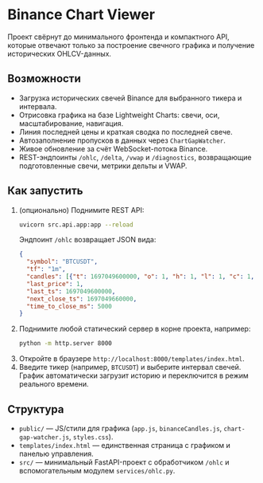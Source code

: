 # Binance Chart Viewer

Проект свёрнут до минимального фронтенда и компактного API, которые отвечают только за построение свечного графика и получение исторических OHLCV-данных.

## Возможности
- Загрузка исторических свечей Binance для выбранного тикера и интервала.
- Отрисовка графика на базе Lightweight Charts: свечи, оси, масштабирование, навигация.
- Линия последней цены и краткая сводка по последней свече.
- Автозаполнение пропусков в данных через `ChartGapWatcher`.
- Живое обновление за счёт WebSocket-потока Binance.
- REST-эндпоинты `/ohlc`, `/delta`, `/vwap` и `/diagnostics`, возвращающие подготовленные свечи, метрики дельты и VWAP.

## Как запустить
1. (опционально) Поднимите REST API:
   ```bash
   uvicorn src.api.app:app --reload
   ```
   Эндпоинт `/ohlc` возвращает JSON вида:
   ```json
   {
     "symbol": "BTCUSDT",
     "tf": "1m",
     "candles": [{"t": 1697049600000, "o": 1, "h": 1, "l": 1, "c": 1, "v": 1}],
     "last_price": 1,
     "last_ts": 1697049600000,
     "next_close_ts": 1697049660000,
     "time_to_close_ms": 5000
   }
   ```
2. Поднимите любой статический сервер в корне проекта, например:
   ```bash
   python -m http.server 8000
   ```
3. Откройте в браузере `http://localhost:8000/templates/index.html`.
4. Введите тикер (например, `BTCUSDT`) и выберите интервал свечей. График автоматически загрузит историю и переключится в режим реального времени.

## Структура
- `public/` &mdash; JS/стили для графика (`app.js`, `binanceCandles.js`, `chart-gap-watcher.js`, `styles.css`).
- `templates/index.html` &mdash; единственная страница с графиком и панелью управления.
- `src/` &mdash; минимальный FastAPI-проект с обработчиком `/ohlc` и вспомогательным модулем `services/ohlc.py`.
